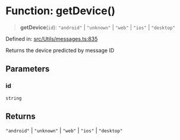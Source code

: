 # Function: getDevice()

> **getDevice**(`id`): `"android"` \| `"unknown"` \| `"web"` \| `"ios"` \| `"desktop"`

Defined in: [src/Utils/messages.ts:835](https://github.com/Fokusdotid/Baileys/blob/86ad0f8078178c8586062ad3364a59e068f4b3b2/src/Utils/messages.ts#L835)

Returns the device predicted by message ID

## Parameters

### id

`string`

## Returns

`"android"` \| `"unknown"` \| `"web"` \| `"ios"` \| `"desktop"`
